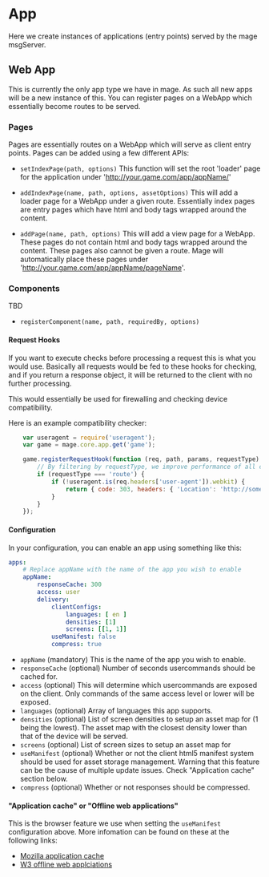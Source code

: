 # App

Here we create instances of applications (entry points) served by the mage msgServer.

## Web App

This is currently the only app type we have in mage. As such all new apps will be a new instance of
this. You can register pages on a WebApp which essentially become routes to be served.

### Pages

Pages are essentially routes on a WebApp which will serve as client entry points. Pages can be added
using a few different APIs:

* `setIndexPage(path, options)` This function will set the root 'loader' page for the application
under 'http://your.game.com/app/appName/'

* `addIndexPage(name, path, options, assetOptions)` This will add a loader page for a WebApp under a
given route. Essentially index pages are entry pages which have html and body tags wrapped around
the content.

* `addPage(name, path, options)` This will add a view page for a WebApp. These pages do not contain
html and body tags wrapped around the content. These pages also cannot be given a route. Mage will
automatically place these pages under 'http://your.game.com/app/appName/pageName'.


### Components

TBD

* `registerComponent(name, path, requiredBy, options)` 

#### Request Hooks

If you want to execute checks before processing a request this is what you would use. Basically all
requests would be fed to these hooks for checking, and if you return a response object, it will be
returned to the client with no further processing.

This would essentially be used for firewalling and checking device compatibility.

Here is an example compatibility checker:
```javascript
	var useragent = require('useragent');
	var game = mage.core.app.get('game');

	game.registerRequestHook(function (req, path, params, requestType) {
		// By filtering by requestType, we improve performance of all commands
		if (requestType === 'route') {
			if (!useragent.is(req.headers['user-agent']).webkit) {
				return { code: 303, headers: { 'Location': 'http://some.url.com/' }, output: null};
			}
		}
	});
```

#### Configuration

In your configuration, you can enable an app using something like this:

```yaml
apps:
	# Replace appName with the name of the app you wish to enable
    appName:
        responseCache: 300
        access: user
        delivery:
            clientConfigs:
                languages: [ en ]
                densities: [1]
                screens: [[1, 1]]
            useManifest: false
            compress: true
```

* `appName` (mandatory) This is the name of the app you wish to enable.
* `responseCache` (optional) Number of seconds usercommands should be cached for.
* `access` (optional) This will determine which usercommands are exposed on the client. Only
  commands of the same access level or lower will be exposed.
* `languages` (optional) Array of languages this app supports.
* `densities` (optional) List of screen densities to setup an asset map for (1 being the lowest).
  The asset map with the closest density lower than that of the device will be served.
* `screens` (optional) List of screen sizes to setup an asset map for
* `useManifest` (optional) Whether or not the client html5 manifest system should be used for asset
  storage management. Warning that this feature can be the cause of multiple update issues. Check
  "Application cache" section below.
* `compress` (optional) Whether or not responses should be compressed.


#### "Application cache" or "Offline web applications"

This is the browser feature we use when setting the `useManifest` configuration above. More
infomation can be found on these at the following links:

* [Mozilla application cache](https://developer.mozilla.org/en/docs/HTML/Using_the_application_cache)
* [W3 offline web applciations](http://www.w3.org/TR/2011/WD-html5-20110525/offline.html)